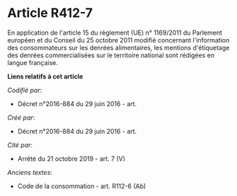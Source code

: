 # Article R412-7

En application de l'article 15 du règlement (UE) n° 1169/2011 du Parlement européen et du Conseil du 25 octobre 2011 modifié
concernant l'information des consommateurs sur les denrées alimentaires, les mentions d'étiquetage des denrées
commercialisées sur le territoire national sont rédigées en langue française.

**Liens relatifs à cet article**

_Codifié par_:

  - Décret n°2016-884 du 29 juin 2016 - art.

_Créé par_:

  - Décret n°2016-884 du 29 juin 2016 - art.

_Cité par_:

  - Arrêté du 21 octobre 2019 - art. 7 (V)

_Anciens textes_:

  - Code de la consommation - art. R112-6 (Ab)
